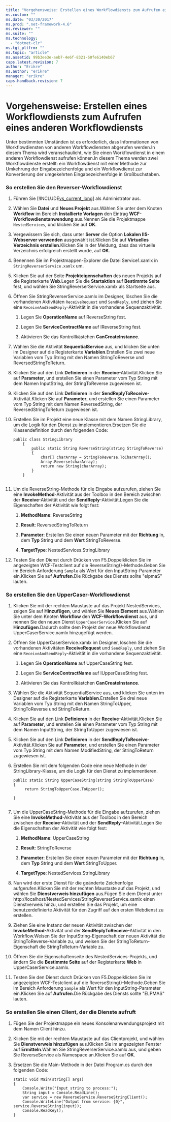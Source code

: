 ```yaml
---
title: "Vorgehensweise: Erstellen eines Workflowdiensts zum Aufrufen eines anderen Workflowdiensts | Microsoft Docs"
ms.custom: ""
ms.date: "03/30/2017"
ms.prod: ".net-framework-4.6"
ms.reviewer: ""
ms.suite: ""
ms.technology: 
  - "dotnet-clr"
ms.tgt_pltfrm: ""
ms.topic: "article"
ms.assetid: 99b3ee3e-aeb7-4e6f-8321-60fe6140eb67
caps.latest.revision: 7
author: "Erikre"
ms.author: "erikre"
manager: "erikre"
caps.handback.revision: 7
---
```

# Vorgehensweise: Erstellen eines Workflowdiensts zum Aufrufen eines anderen Workflowdiensts
Unter bestimmten Umständen ist es erforderlich, dass Informationen von Workflowdiensten von anderen Workflowdiensten abgerufen werden.In diesem Thema wird veranschaulicht, wie Sie einen Workflowdienst in einem anderen Workflowdienst aufrufen können.In diesem Thema werden zwei Workflowdienste erstellt: ein Workflowdienst mit einer Methode zur Umkehrung der Eingabezeichenfolge und ein Workflowdienst zur Konvertierung der umgekehrten Eingabezeichenfolge in Großbuchstaben.  
  
### So erstellen Sie den Reverser\-Workflowdienst  
  
1.  Führen Sie [!INCLUDE[vs_current_long](../../../../includes/vs-current-long-md.md)] als Administrator aus.  
  
2.  Wählen Sie **Datei** und **Neues Projekt** aus.Wählen Sie unter dem Knoten **Workflow** im Bereich **Installierte Vorlagen** den Eintrag **WCF\-Workflowdienstanwendung** aus.Nennen Sie die Projektmappe `NestedServices`, und klicken Sie auf **OK**.  
  
3.  Vergewissern Sie sich, dass unter **Server** die Option **Lokalen IIS\-Webserver verwenden** ausgewählt ist.Klicken Sie auf **Virtuelles Verzeichnis erstellen**.Klicken Sie in der Meldung, dass das virtuelle Verzeichnis erfolgreich erstellt wurde, auf **OK**.  
  
4.  Benennen Sie im Projektmappen\-Explorer die Datei Service1.xamlx in `StringReverserService.xamlx` um.  
  
5.  Klicken Sie auf der Seite **Projekteigenschaften** des neuen Projekts auf die Registerkarte **Web**.Legen Sie die **Startaktion** auf **Bestimmte Seite** fest, und wählen Sie StringReverserService.xamlx als Startseite aus.  
  
6.  Öffnen Sie StringReverserService.xamlx im Designer, löschen Sie die vorhandenen Aktivitäten `ReceiveRequest` und `SendReply`, und ziehen Sie eine `ReceiveAndSendReply`\-Aktivität in die vorhandene Sequenzaktivität.  
  
    1.  Legen Sie **OperationName** auf ReverseString fest.  
  
    2.  Legen Sie **ServiceContractName** auf IReverseString fest.  
  
    3.  Aktivieren Sie das Kontrollkästchen **CanCreateInstance**.  
  
7.  Wählen Sie die Aktivität **SequentialService** aus, und klicken Sie unten im Designer auf die Registerkarte **Variablen**.Erstellen Sie zwei neue Variablen vom Typ String mit den Namen StringToReverse und ReversedStringToReturn.  
  
8.  Klicken Sie auf den Link **Definieren** in der **Receive**\-Aktivität.Klicken Sie auf **Parameter**, und erstellen Sie einen Parameter vom Typ String mit dem Namen InputString, der StringToReverse zugewiesen ist.  
  
9. Klicken Sie auf den Link **Definieren** in der **SendReplyToReceive**\-Aktivität.Klicken Sie auf **Parameter**, und erstellen Sie einen Parameter vom Typ String mit dem Namen ReversedString, der ReversedStringToReturn zugewiesen ist.  
  
10. Erstellen Sie im Projekt eine neue Klasse mit dem Namen StringLibrary, um die Logik für den Dienst zu implementieren.Ersetzen Sie die Klassendefinition durch den folgenden Code:  
  
    ```  
    public class StringLibrary  
        {  
            public static String ReverseString(string StringToReverse)  
            {  
                char[] charArray = StringToReverse.ToCharArray();  
                Array.Reverse(charArray);  
                return new String(charArray);  
            }  
        }  
  
    ```  
  
11. Um die ReverseString\-Methode für die Eingabe aufzurufen, ziehen Sie eine **InvokeMethod**\-Aktivität aus der Toolbox in den Bereich zwischen der **Receive**\-Aktivität und der **SendReply**\-Aktivität.Legen Sie die Eigenschaften der Aktivität wie folgt fest:  
  
    1.  **MethodName**: ReverseString  
  
    2.  **Result**: ReversedStringToReturn  
  
    3.  **Parameter**: Erstellen Sie einen neuen Parameter mit der **Richtung** In, dem **Typ** String und dem **Wert** StringToReverse.  
  
    4.  **TargetType**: NestedServices.StringLibrary  
  
12. Testen Sie den Dienst durch Drücken von F5.Doppelklicken Sie im angezeigten WCF\-Testclient auf die ReverseString\(\)\-Methode.Geben Sie im Bereich Anforderung `Sample` als Wert für den InputString\-Parameter ein.Klicken Sie auf **Aufrufen**.Die Rückgabe des Diensts sollte "elpmaS" lauten.  
  
### So erstellen Sie den UpperCaser\-Workflowdienst  
  
1.  Klicken Sie mit der rechten Maustaste auf das Projekt NestedServices, zeigen Sie auf **Hinzufügen**, und wählen Sie **Neues Element** aus.Wählen Sie unter dem Knoten **Workflow** den **WCF\-Workflowdienst** aus, und nennen Sie den neuen Dienst `UpperCaserService`.Klicken Sie auf **Hinzufügen**.Dadurch sollte dem Projekt der neue Workflowdienst UpperCaserService.xamlx hinzugefügt werden.  
  
2.  Öffnen Sie UpperCaserService.xamlx im Designer, löschen Sie die vorhandenen Aktivitäten **ReceiveRequest** und `SendReply`, und ziehen Sie eine `ReceiveAndSendReply`\-Aktivität in die vorhandene Sequenzaktivität.  
  
    1.  Legen Sie **OperationName** auf UpperCaseString fest.  
  
    2.  Legen Sie **ServiceContractName** auf IUpperCaseString fest.  
  
    3.  Aktivieren Sie das Kontrollkästchen **CanCreateInstance**.  
  
3.  Wählen Sie die Aktivität SequentialService aus, und klicken Sie unten im Designer auf die Registerkarte **Variablen**.Erstellen Sie drei neue Variablen vom Typ String mit den Namen StringToUpper, StringToReverse und StringToReturn.  
  
4.  Klicken Sie auf den Link **Definieren** in der **Receive**\-Aktivität.Klicken Sie auf **Parameter**, und erstellen Sie einen Parameter vom Typ String mit dem Namen InputString, der StringToUpper zugewiesen ist.  
  
5.  Klicken Sie auf den Link **Definieren** in der **SendReplyToReceive**\-Aktivität.Klicken Sie auf **Parameter**, und erstellen Sie einen Parameter vom Typ String mit dem Namen ModifiedString, der StringToReturn zugewiesen ist.  
  
6.  Erstellen Sie mit dem folgenden Code eine neue Methode in der StringLibrary\-Klasse, um die Logik für den Dienst zu implementieren.  
  
    ```  
    public static String UpperCaseString(string StringToUpperCase)  
    {  
         return StringToUpperCase.ToUpper();  
  
    }  
  
    ```  
  
7.  Um die UpperCaseString\-Methode für die Eingabe aufzurufen, ziehen Sie eine **InvokeMethod**\-Aktivität aus der Toolbox in den Bereich zwischen der **Receive**\-Aktivität und der **SendReply**\-Aktivität.Legen Sie die Eigenschaften der Aktivität wie folgt fest:  
  
    1.  **MethodName**: UpperCaseString  
  
    2.  **Result**: StringToReverse  
  
    3.  **Parameter**: Erstellen Sie einen neuen Parameter mit der **Richtung** In, dem **Typ** String und dem **Wert** StringToUpper.  
  
    4.  **TargetType**: NestedServices.StringLibrary  
  
8.  Nun wird der erste Dienst für die geänderte Zeichenfolge aufgerufen.Klicken Sie mit der rechten Maustaste auf das Projekt, und wählen Sie **Dienstverweis hinzufügen** aus.Fügen Sie dem Dienst unter http:\/\/localhost\/NestedServices\/StringReverserService.xamlx einen Dienstverweis hinzu, und erstellen Sie das Projekt, um eine benutzerdefinierte Aktivität für den Zugriff auf den ersten Webdienst zu erstellen.  
  
9. Ziehen Sie eine Instanz der neuen Aktivität zwischen der **InvokeMethod**\-Aktivität und der **SendReplyToReceive**\-Aktivität in den Workflow.Weisen Sie der InputString\-Eigenschaft der neuen Aktivität die StringToReverse\-Variable zu, und weisen Sie der StringToReturn\-Eigenschaft die StringToReturn\-Variable zu.  
  
10. Öffnen Sie die Eigenschaftenseite des NestedServices\-Projekts, und ändern Sie die **Bestimmte Seite** auf der Registerkarte **Web** in UpperCaserService.xamlx.  
  
11. Testen Sie den Dienst durch Drücken von F5.Doppelklicken Sie im angezeigten WCF\-Testclient auf die ReverseString\(\)\-Methode.Geben Sie im Bereich Anforderung `Sample` als Wert für den InputString\-Parameter ein.Klicken Sie auf **Aufrufen**.Die Rückgabe des Diensts sollte "ELPMAS" lauten.  
  
### So erstellen Sie einen Client, der die Dienste aufruft  
  
1.  Fügen Sie der Projektmappe ein neues Konsolenanwendungsprojekt mit dem Namen Client hinzu.  
  
2.  Klicken Sie mit der rechten Maustaste auf das Clientprojekt, und wählen Sie **Dienstverweis hinzufügen** aus.Klicken Sie im angezeigten Fenster auf **Ermitteln**.Wählen Sie StringReverserService.xamlx aus, und geben Sie ReverseService als Namespace an.Klicken Sie auf **OK**.  
  
3.  Ersetzen Sie die Main\-Methode in der Datei Program.cs durch den folgenden Code:  
  
    ```  
    static void Main(string[] args)  
    {  
        Console.Write("Input string to process:");  
        String input = Console.ReadLine();  
        var service = new ReverseService.ReverseStringClient();  
        Console.WriteLine("Output from service: {0}", service.ReverseString(input));  
        Console.ReadKey();  
    }  
  
    ```